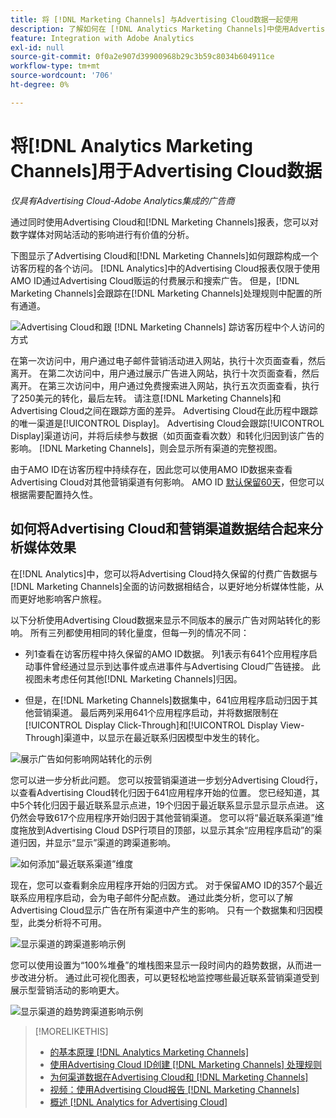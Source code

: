 ```yaml
---
title: 将 [!DNL Marketing Channels] 与Advertising Cloud数据一起使用
description: 了解如何在 [!DNL Analytics Marketing Channels]中使用Advertising Cloud数据。
feature: Integration with Adobe Analytics
exl-id: null
source-git-commit: 0f0a2e907d39900968b29c3b59c8034b604911ce
workflow-type: tm+mt
source-wordcount: '706'
ht-degree: 0%

---
```


# 将[!DNL Analytics Marketing Channels]用于Advertising Cloud数据

*仅具有Advertising Cloud-Adobe Analytics集成的广告商*

通过同时使用Advertising Cloud和[!DNL Marketing Channels]报表，您可以对数字媒体对网站活动的影响进行有价值的分析。

<!-- from video: By using Marketing Channels with your Advertising Cloud data, you can get a more holistic view of how your advertising efforts are affecting site behavior. In particular, you can see the value of your view-through and click-through data, and how your advertising assists or is assisted by other channels. -->

下图显示了Advertising Cloud和[!DNL Marketing Channels]如何跟踪构成一个访客历程的各个访问。 [!DNL Analytics]中的Advertising Cloud报表仅限于使用AMO ID通过Advertising Cloud贩运的付费展示和搜索广告。 但是，[!DNL Marketing Channels]会跟踪在[!DNL Marketing Channels]处理规则中配置的所有通道。

![Advertising Cloud和跟 [!DNL Marketing Channels] 踪访客历程中个人访问的方式](/help/integrations/assets/a4adc-mc-sample-journey2.png)

在第一次访问中，用户通过电子邮件营销活动进入网站，执行十次页面查看，然后离开。 在第二次访问中，用户通过展示广告进入网站，执行十次页面查看，然后离开。 在第三次访问中，用户通过免费搜索进入网站，执行五次页面查看，执行了250美元的转化，最后左转。 请注意[!DNL Marketing Channels]和Advertising Cloud之间在跟踪方面的差异。 Advertising Cloud在此历程中跟踪的唯一渠道是[!UICONTROL Display]。 Advertising Cloud会跟踪[!UICONTROL Display]渠道访问，并将后续参与数据（如页面查看次数）和转化归因到该广告的影响。 [!DNL Marketing Channels]，则会显示所有渠道的完整视图。

由于AMO ID在访客历程中持续存在，因此您可以使用AMO ID数据来查看Advertising Cloud对其他营销渠道有何影响。 AMO ID [默认保留60天](/help/integrations/analytics/overview.md)，但您可以根据需要配置持久性。

## 如何将Advertising Cloud和营销渠道数据结合起来分析媒体效果

在[!DNL Analytics]中，您可以将Advertising Cloud持久保留的付费广告数据与[!DNL Marketing Channels]全面的访问数据相结合，以更好地分析媒体性能，从而更好地影响客户旅程。

以下分析使用Advertising Cloud数据来显示不同版本的展示广告对网站转化的影响。 所有三列都使用相同的转化量度，但每一列的情况不同：

* 列1查看在访客历程中持久保留的AMO ID数据。 列1表示有641个应用程序启动事件曾经通过显示到达事件或点进事件与Advertising Cloud广告链接。 此视图未考虑任何其他[!DNL Marketing Channels]归因。

* 但是，在[!DNL Marketing Channels]数据集中，641应用程序启动归因于其他营销渠道。 最后两列采用641个应用程序启动，并将数据限制在[!UICONTROL Display Click-Through]和[!UICONTROL Display View-Through]渠道中，以显示在最近联系归因模型中发生的转化。

![展示广告如何影响网站转化的示例](/help/integrations/assets/a4adc-mc-display-impact.png)

您可以进一步分析此问题。 您可以按营销渠道进一步划分Advertising Cloud行，以查看Advertising Cloud转化归因于641应用程序开始的位置。 您已经知道，其中5个转化归因于最近联系显示点进，19个归因于最近联系显示显示显示点进。 这仍然会导致617个应用程序开始归因于其他营销渠道。 您可以将“最近联系渠道”维度拖放到Advertising Cloud DSP行项目的顶部，以显示其余“应用程序启动”的渠道归因，并显示“显示”渠道的跨渠道影响。

![如何添加“最近联系渠道”维度](/help/integrations/assets/a4adc-mc-display-impact-ltc.png)

现在，您可以查看剩余应用程序开始的归因方式。 对于保留AMO ID的357个最近联系应用程序启动，会为电子邮件分配点数。 通过此类分析，您可以了解Advertising Cloud显示广告在所有渠道中产生的影响。 只有一个数据集和归因模型，此类分析将不可用。

![显示渠道的跨渠道影响示例](/help/integrations/assets/a4adc-mc-display-impact-x-channel.png)

您可以使用设置为“100%堆叠”的堆栈图来显示一段时间内的趋势数据，从而进一步改进分析。 通过此可视化图表，可以更轻松地监控哪些最近联系营销渠道受到展示型营销活动的影响更大。

![显示渠道的趋势跨渠道影响示例](/help/integrations/assets/a4adc-mc-display-impact-x-channel-trend.png)

>[!MORELIKETHIS]
>
>* [的基本原理 [!DNL Analytics Marketing Channels]](mc-overview.md)
>* [使用Advertising Cloud ID创建 [!DNL Marketing Channels] 处理规则](mc-ids.md)
>* [为何渠道数据在Advertising Cloud和 [!DNL Marketing Channels]](mc-data-variances.md)
>* [视频：使用Advertising Cloud报告 [!DNL Marketing Channels]](https://experienceleague.adobe.com/docs/advertising-cloud-learn/tutorials/analytics/analytics-reporting-a4adc.html)
>* [概述 [!DNL Analytics for Advertising Cloud]](/help/integrations/analytics/overview.md)

